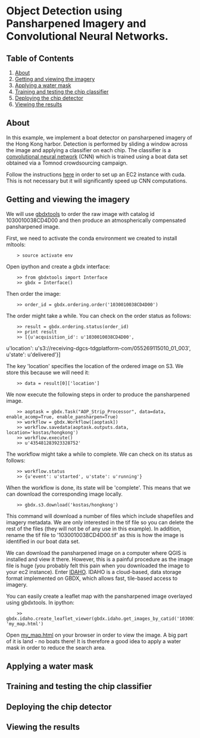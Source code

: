 # Object Detection using Pansharpened Imagery and Convolutional Neural Networks.

## Table of Contents

1. [About](#about)
2. [Getting and viewing the imagery](#getting-and-viewing-the-imagery)
3. [Applying a water mask](#applying-a-water-mask)
4. [Training and testing the chip classifier](#training-testing-the-chip-classifier)
5. [Deploying the chip detector](#deployong-the-chip-detector)
6. [Viewing the results](#viewing-the-results)

## About

In this example, we implement a boat detector on pansharpened imagery of the Hong Kong harbor. 
Detection is performed by sliding a window across the image and applying a classifier on each chip.
The classifier is a [convolutional neural network](http://neuralnetworksanddeeplearning.com/chap6.html#introducing_convolutional_networks) (CNN) which is trained using a boat data set obtained via 
a Tomnod crowdsourcing campaign. 

Follow the instructions [here](https://github.com/DigitalGlobe/mltools/tree/master/examples/polygon_classify_cnn#setting-up-your-ec2-instance) in order to set up an EC2 instance with cuda.
This is not necessary but it will significantly speed up CNN computations.


## Getting and viewing the imagery

We will use [gbdxtools](http://github.com/DigitalGlobe/gbdxtools) to order the raw image with catalog id
1030010038CD4D00 and then produce an atmospherically compensated pansharpened image.

First, we need to activate the conda environment we created to install mltools:

        > source activate env

Open ipython and create a gbdx interface:

        >> from gbdxtools import Interface
        >> gbdx = Interface()

Then order the image:

        >> order_id = gbdx.ordering.order('1030010038CD4D00')

The order might take a while. You can check on the order status as follows:

        >> result = gbdx.ordering.status(order_id)
        >> print result
        >> [{u'acquisition_id': u'1030010038CD4D00',
  u'location': u's3://receiving-dgcs-tdgplatform-com/055269115010_01_003',
  u'state': u'delivered'}]

The key 'location' specifies the location of the ordered image on S3. We store this because we will need it:

        >> data = result[0]['location']

We now execute the following steps in order to produce the pansharpened image.

        >> aoptask = gbdx.Task("AOP_Strip_Processor", data=data, enable_acomp=True, enable_pansharpen=True)
        >> workflow = gbdx.Workflow([aoptask])
        >> workflow.savedata(aoptask.outputs.data, location='kostas/hongkong')
        >> workflow.execute()
        >> u'435481283923328752'

The workflow might take a while to complete. We can check on its status as follows:

        >> workflow.status
        >> {u'event': u'started', u'state': u'running'}

When the workflow is done, its state will be 'complete'. This means that we can download the corresponding image locally.

        >> gbdx.s3.download('kostas/hongkong')

This command will download a number of files which include shapefiles and imagery metadata. 
We are only interested in the tif file so you can delete the rest of the files (they will not be of any use in this example).
In addition, rename the tif file to '1030010038CD4D00.tif' as this is how the image is identified in our boat data set.

We can download the pansharpened image on a computer where QGIS is installed and view it there. However, this is a painful procedure as the image file is huge (you probably felt this pain when you downloaded the image to your ec2 instance). 
Enter [IDAHO](http://gbdxdocs.digitalglobe.com/v1/page/labs). IDAHO is a cloud-based, data storage format implemented on GBDX, which allows fast, tile-based access to imagery.

You can easily create a leaflet map with the pansharpened image overlayed using gbdxtools. In ipython: 

        >> gbdx.idaho.create_leaflet_viewer(gbdx.idaho.get_images_by_catid('1030010038CD4D00'), 'my_map.html') 

Open [my_map.html](http://kostasthebarbarian.github.io/mltools/examples/detector_cnn/my_map.html) on your browser in order to view the image. A big part of it is land - no boats there! It is therefore a good idea to apply a water mask in order to reduce the search area.

## Applying a water mask




## Training and testing the chip classifier


## Deploying the chip detector

## Viewing the results



